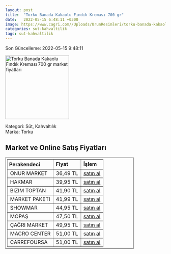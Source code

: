 ```yaml
---
layout: post
title:  "Torku Banada Kakaolu Fındık Kreması 700 gr"
date:   2022-05-15 6:48:11 +0300
image: https://www.cagri.com//Uploads/UrunResimleri/torku-banada-kakaolu-findik-kremasi-700--d7d2.jpg
categories: sut-kahvaltilik
tags: sut-kahvaltilik
---
```


Son Güncelleme: 2022-05-15 9:48:11

<img src="https://www.cagri.com//Uploads/UrunResimleri/torku-banada-kakaolu-findik-kremasi-700--d7d2.jpg" width="200" alt="Torku Banada Kakaolu Fındık Kreması 700 gr market fiyatları" />

Kategori: Süt, Kahvaltılık
<br />
Marka: Torku

<h2>Market ve Online Satış Fiyatları</h2>

<table border="1" style="padding: 5px;width:80%;">
  <tr>
    <td style="padding: 5px;"><strong>Perakendeci</strong></td>
    <td><strong>Fiyat</strong></td>
    <td><strong>İşlem</strong></td>
  </tr>
  <tr>
              <td title="Onur Market">ONUR MARKET</td>
              <td>36,49 TL</td>
              <td><a title="Onur Market" target="_blank" href="https://www.onurmarket.com/-torku-banada-700-gr--29627">satın al</a></td>
            </tr><tr>
              <td title="Hakmar">HAKMAR</td>
              <td>39,95 TL</td>
              <td><a title="Hakmar" target="_blank" href="https://www.hakmarexpress.com.tr/urun/gida-kahvaltilik-atistirmalik-torku-banada-findik-kremasi-700gr">satın al</a></td>
            </tr><tr>
              <td title="Bizim Toptan">BIZIM TOPTAN</td>
              <td>41,90 TL</td>
              <td><a title="Bizim Toptan" target="_blank" href="https://www.bizimtoptan.com.tr/torku-banada-kakaolu-findik-kremasi-700-g">satın al</a></td>
            </tr><tr>
              <td title="Market Paketi">MARKET PAKETI</td>
              <td>41,99 TL</td>
              <td><a title="Market Paketi" target="_blank" href="https://www.marketpaketi.com.tr/torku-banada-kakaolu-findik-kremasi-700-gr-p-215535">satın al</a></td>
            </tr><tr>
              <td title="Showmar">SHOWMAR</td>
              <td>44,95 TL</td>
              <td><a title="Showmar" target="_blank" href="https://www.showmar.com.tr/urun/torku-banada-700gr-cam">satın al</a></td>
            </tr><tr>
              <td title="Mopaş">MOPAŞ</td>
              <td>47,50 TL</td>
              <td><a title="Mopaş" target="_blank" href="https://mopas.com.tr/torku-banada-700-gr/p/566381">satın al</a></td>
            </tr><tr>
              <td title="Çağrı Market">ÇAĞRI MARKET</td>
              <td>49,95 TL</td>
              <td><a title="Çağrı Market" target="_blank" href="https://www.cagri.com/torku-banada-kakaolu-findik-kremasi-700-gr">satın al</a></td>
            </tr><tr>
              <td title="Macro Center">MACRO CENTER</td>
              <td>51,00 TL</td>
              <td><a title="Macro Center" target="_blank" href="https://www.macrocenter.com.tr/torku-banada-kakaolu-findik-kremasi-700-g-p-6d307a">satın al</a></td>
            </tr><tr>
              <td title="CarrefourSA">CARREFOURSA</td>
              <td>51,00 TL</td>
              <td><a title="CarrefourSA" target="_blank" href="https://www.carrefoursa.com/torku-banada-cam-700-g-p-30121161">satın al</a></td>
            </tr>
</table>
